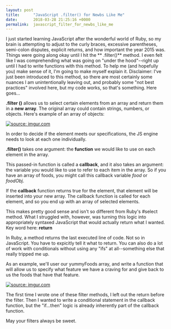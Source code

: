 ```yaml
---
layout: post
title:      "JavaScript .filter() for Newbs Like Me"
date:       2018-03-28 21:25:16 +0000
permalink:  javascript_filter_for_newbs_like_me
---
```


I just started learning JavaScript after the wonderful world of Ruby, so my brain is attempting to adjust to the curly braces, excessive parentheses, semi-colon disputes, explicit returns, and how important the year 2015 was.  Things were going along okay until I hit the ** .filter()** method.  I even felt like I was comprehending what was going on "under the hood"--right up until I had to write functions with this method.  To help me (and hopefully you) make sense of it, I'm going to make myself explain it.  Disclaimer: I've just been introduced to this method, so there are most certainly some nuances I am unintentionally leaving out, and probably some "not best practices" involved here, but my code works, so that's something.  Here goes...

**.filter ()** allows us to select certain elements from an array and return them in a **new array**.  The original array could contain strings, numbers, or objects.  Here's example of an array of objects:

<a href="https://imgur.com/HEwYRMX"><img src="https://i.imgur.com/HEwYRMX.png" title="source: imgur.com" /></a>

In order to decide if the element meets our specifications, the JS engine needs to look at each one individually.

**.filter()** takes one argument: the **function** we would like to use on each element in the array.  

This passed-in function is called a **callback**, and it also takes an argument:  the variable you would like to use to refer to each item in the array.  So if you have an array of foods, you might call this callback variable *food* or *foodObj*. 

If the **callback** function returns true for the element, that element will be inserted into your new array.  The callback function is called for each element, and so you end up with an array of selected elements.

This makes pretty good sense and isn't so different from Ruby's #select method.  What I struggled with, however, was turning this logic into appropriately syntaxed JavaScript that would actually return what I wanted.  Key word here: **return**

In Ruby, a method returns the last executed line of code.  Not so in JavaScript.  You have to expicitly tell it what to return.  You can also do a lot of work with conditionals without using any "ifs" at all--something else that really tripped me up.

As an example, we'll user our yummyFoods array, and write a function that will allow us to specify what feature we have a craving for and give back to us the foods that have that feature.

<a href="https://imgur.com/K03PU1K"><img src="https://i.imgur.com/K03PU1K.png" title="source: imgur.com" /></a>

The first time I wrote one of these filter methods, I left out the return before the filter.  Then I wanted to write a conditional statement in the callback function, but the "if...then" logic is already inherently part of the callback function.

May your filters always be sweet.
